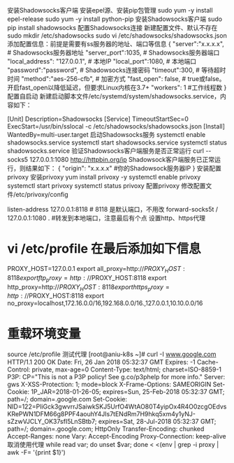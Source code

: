 安装Shadowsocks客户端
安装epel源、安装pip包管理
sudo yum -y install epel-release
sudo yum -y install python-pip
安装Shadowsocks客户端
sudo pip install shadowsocks
配置Shadowsocks连接
新建配置文件、默认不存在
sudo mkdir /etc/shadowsocks
sudo vi /etc/shadowsocks/shadowsocks.json
添加配置信息：前提是需要有ss服务器的地址、端口等信息
{
    "server":"x.x.x.x",  # Shadowsocks服务器地址
    "server_port":1035,  # Shadowsocks服务器端口
    "local_address": "127.0.0.1", # 本地IP
    "local_port":1080,  # 本地端口
    "password":"password", # Shadowsocks连接密码
    "timeout":300,  # 等待超时时间
    "method":"aes-256-cfb",  # 加密方式
    "fast_open": false,  # true或false。开启fast_open以降低延迟，但要求Linux内核在3.7+
    "workers": 1  #工作线程数 
}
配置自启动
新建启动脚本文件/etc/systemd/system/shadowsocks.service，内容如下：

[Unit]
Description=Shadowsocks
[Service]
TimeoutStartSec=0
ExecStart=/usr/bin/sslocal -c /etc/shadowsocks/shadowsocks.json
[Install]
WantedBy=multi-user.target
启动Shadowsocks服务
systemctl enable shadowsocks.service
systemctl start shadowsocks.service
systemctl status shadowsocks.service
验证Shadowsocks客户端服务是否正常运行
curl --socks5 127.0.0.1:1080 http://httpbin.org/ip
Shadowsock客户端服务已正常运行，则结果如下：
{
  "origin": "x.x.x.x"       #你的Shadowsock服务器IP
}
安装配置privoxy
安装privoxy
yum install privoxy -y
systemctl enable privoxy
systemctl start privoxy
systemctl status privoxy
配置privoxy
修改配置文件/etc/privoxy/config

listen-address 127.0.0.1:8118 # 8118 是默认端口，不用改
forward-socks5t / 127.0.0.1:1080 . #转发到本地端口，注意最后有个点
设置http、https代理
# vi /etc/profile 在最后添加如下信息
PROXY_HOST=127.0.0.1
export all_proxy=http://$PROXY_HOST:8118
export ftp_proxy=http://$PROXY_HOST:8118
export http_proxy=http://$PROXY_HOST:8118
export https_proxy=http://$PROXY_HOST:8118
export no_proxy=localhost,172.16.0.0/16,192.168.0.0/16.,127.0.0.1,10.10.0.0/16

# 重载环境变量
source /etc/profile
测试代理
[root@aniu-k8s ~]# curl -I www.google.com 
HTTP/1.1 200 OK
Date: Fri, 26 Jan 2018 05:32:37 GMT
Expires: -1
Cache-Control: private, max-age=0
Content-Type: text/html; charset=ISO-8859-1
P3P: CP="This is not a P3P policy! See g.co/p3phelp for more info."
Server: gws
X-XSS-Protection: 1; mode=block
X-Frame-Options: SAMEORIGIN
Set-Cookie: 1P_JAR=2018-01-26-05; expires=Sun, 25-Feb-2018 05:32:37 GMT; path=/; domain=.google.com
Set-Cookie: NID=122=PIiGck3gwvrrJSaiwkSKJ5UrfO4WtAO80T4yipOx4R4O0zcgOEdvsKRePWN1DFM66g8PPF4aouhY4JIs7tENdRm7H9hkq5xm4y1yNJ-sZzwVJCLY_OK37sfI5LnSBtb7; expires=Sat, 28-Jul-2018 05:32:37 GMT; path=/; domain=.google.com; HttpOnly
Transfer-Encoding: chunked
Accept-Ranges: none
Vary: Accept-Encoding
Proxy-Connection: keep-alive
取消使用代理
while read var; do unset $var; done < <(env | grep -i proxy | awk -F= '{print $1}')

